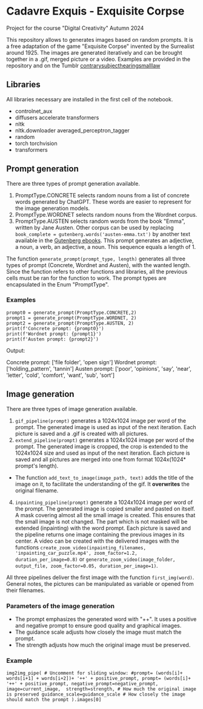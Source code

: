 # Cadavre Exquis - Exquisite Corpse
Project for the course "Digital Creativity"
Autumn 2024

This repository allows to generates images based on random prompts. It is a free adaptation of the game "Exquisite Corpse" invented by the Surrealist around 1925. The images are generated iteratively and can be brought together in a .gif, merged picture or a video. Examples are provided in the repository and on the Tumblr [contrarysubjecthearingsmalllaw](https://www.tumblr.com/blog/contrarysubjecthearingsmalllaw)

## Libraries
All libraries necessary are installed in the first cell of the notebook.

+ controlnet_aux
+ diffusers accelerate transformers
+ nltk
+ nltk.downloader averaged_perceptron_tagger
+ random
+ torch torchvision
+ transformers

## Prompt generation
There are three types of prompt generation available.
1. PromptType.CONCRETE selects random nouns from a list of concrete words generated by ChatGPT. These words are easier to represent for the image generation models.
2. PromptType.WORDNET selects random nouns from the Wordnet corpus.
3. PromptType.AUSTEN selects random words from the book "Emma", written by Jane Austen. Other corpus can be used by replacing `book_complete = gutenberg.words('austen-emma.txt')` by another text available in the [Gutenberg ebooks](https://www.gutenberg.org/). This prompt generates an adjective, a noun, a verb, an adjective, a noun. This sequence equals a length of 1.


The function `generate_prompt(prompt_type, length)` generates all three types of prompt (Concrete, Wordnet and Austen), with the wanted length. Since the function refers to other functions and libraries, all the previous cells must be ran for the function to work. The prompt types are encapsulated in the Enum "PromptType".


### Examples
`prompt0 = generate_prompt(PromptType.CONCRETE,2)`\
`prompt1 = generate_prompt(PromptType.WORDNET, 2)`\
`prompt2 = generate_prompt(PromptType.AUSTEN, 2)`\
`print(f'Concrete prompt: {prompt0}')`\
`print(f'Wordnet prompt: {prompt1}')`\
`print(f'Austen prompt: {prompt2}')`

Output:

Concrete prompt: ['file folder', 'open sign']
Wordnet prompt: ['holding_pattern', 'tannin']
Austen prompt: ['poor', 'opinions', 'say', 'near', 'letter', 'cold', 'comfort', 'want', 'sub', 'sort']

## Image generation
There are three types of image generation available.
1. `gif_pipeline(prompt)` generates a 1024x1024 image per word of the prompt. The generated image is used as input of the next iteration. Each picture is saved and a .gif is created with all pictures.
2. `extend_pipeline(prompt)` generates a 1024x1024 image per word of the prompt. The generated image is cropped, the crop is extended to the 1024x1024 size and used as input of the next iteration. Each picture is saved and all pictures are merged into one from format 1024x(1024* prompt's length).
+ The function `add_text_to_image(image_path, text)` adds the title of the image on it, to facilitate the understanding of the gif. It **overwrites** the original filename.
4. `inpainting_pipeline(prompt)` generate a 1024x1024 image per word of the prompt. The generated image is copied smaller and pasted on itself. A mask covering almost all the small image is created. This ensures that the small image is not changed. The part which is not masked will be extended (inpainting) with the word prompt. Each picture is saved and the pipeline returns one image containing the previous images in its center. A video can be created with the delivered images with the functions `create_zoom_video(inpainting_filenames, 'inpainting_car_puzzle.mp4', zoom_factor=1.2, duration_per_image=0.8)` or `generate_zoom_video(image_folder, output_file, zoom_factor=0.05, duration_per_image=1)`.

All three pipelines deliver the first image with the function `first_img(word)`.
General notes, the pictures can be manipulated as variable or opened from their filenames.

### Parameters of the image generation
+ The prompt emphasizes the generated word with "++". It uses a positive and negative prompt to ensure good quality and graphical images.
+ The guidance scale adjusts how closely the image must match the prompt.
+ The strength adjusts how much the original image must be preserved.

### Example
`img2img_pipe(
            # Uncomment for sliding window:
            #prompt= (words[i]+ words[i+1] + words[i+2])+ '++' + positive_prompt,
            prompt= (words[i]+ '++' + positive_prompt,
            negative_prompt=negative_prompt,
            image=current_image, 
            strength=strength, # How much the original image is preserved
            guidance_scale=guidance_scale # How closely the image should match the prompt
        ).images[0]`

